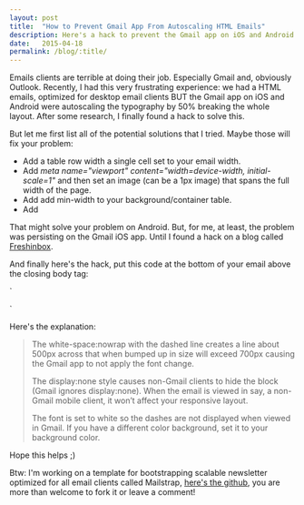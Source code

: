 ```yaml
---
layout: post
title:  "How to Prevent Gmail App From Autoscaling HTML Emails"
description: Here's a hack to prevent the Gmail app on iOS and Android from autoscaling the typography by 50% and breaking the whole layout.
date:   2015-04-18
permalink: /blog/:title/
---
```


Emails clients are terrible at doing their job. Especially Gmail and, obviously Outlook. Recently, I had this very frustrating experience: we had a HTML emails, optimized for desktop email clients BUT the Gmail app on iOS and Android were autoscaling the typography by 50% breaking the whole layout. After some research, I finally found a hack to solve this. 

But let me first list all of the potential solutions that I tried. Maybe those will fix your problem:

* Add a table row width a single cell set to your email width.
* Add  *meta name="viewport" content="width=device-width, initial-scale=1"* and then set an image (can be a 1px image) that spans the full width of the page.
* Add add min-width to your background/container table.
* Add *<body style="-webkit-text-size-adjust:none;">*

That might solve your problem on Android. But, for me, at least, the problem was persisting on the Gmail iOS app. Until I found a hack on a blog called [Freshinbox](http://freshinbox.com/blog/gmail-on-ios-increases-font-size-on-some-emails/).

And finally here's the hack, put this code at the bottom of your email above the closing body tag:

`<div style="display:none; white-space:nowrap; font:15px courier; color:#ffffff;">
- - - - - - - - - - - - - - - - - - - - - - - - - - - - - - - - - 
</div>`

Here's the explanation:

> The white-space:nowrap with the dashed line creates a line about 500px across that when bumped up in size will exceed 700px causing the Gmail app to not apply the font change.
>
> The display:none style causes non-Gmail clients to hide the block (Gmail ignores display:none). When the email is viewed in say, a non-Gmail mobile client, it won’t affect your responsive layout.
>
> The font is set to white so the dashes are not displayed when viewed in Gmail. If you have a different color background, set it to your background color.

Hope this helps ;) 

Btw: I'm working on a template for bootstrapping scalable newsletter optimized for all email clients called Mailstrap, [here's the github](https://github.com/gillesbertaux/mailstrap), you are more than welcome to fork it or leave a comment! 